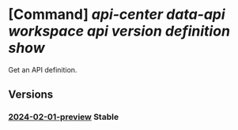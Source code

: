 # [Command] _api-center data-api workspace api version definition show_

Get an API definition.

## Versions

### [2024-02-01-preview](/Resources/data-plane/apicenter.dataapi/L3dvcmtzcGFjZXMve30vYXBpcy97fS92ZXJzaW9ucy97fS9kZWZpbml0aW9ucy97fQ==/2024-02-01-preview.xml) **Stable**

<!-- data-plane:apicenter.dataapi /workspaces/{}/apis/{}/versions/{}/definitions/{} 2024-02-01-preview -->

